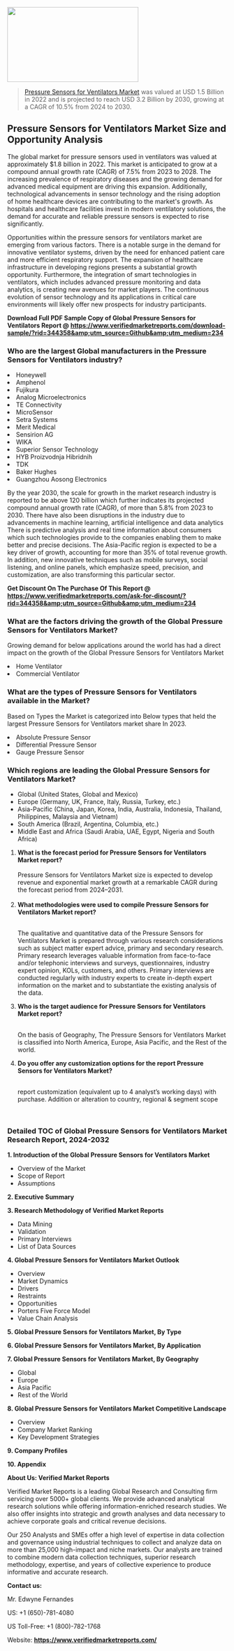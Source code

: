 <img src="https://ffe5etoiles.com/wp-content/uploads/2024/12/MST1-300x171.png" alt="" width="300" height="171" class="alignnone size-medium wp-image-20088" /><blockquote><p><p><a href="https://www.verifiedmarketreports.com/download-sample/?rid=344358&utm_source=Github&utm_medium=234" target="_blank">Pressure Sensors for Ventilators Market</a> was valued at USD 1.5 Billion in 2022 and is projected to reach USD 3.2 Billion by 2030, growing at a CAGR of 10.5% from 2024 to 2030.</p></blockquote><p><h2>Pressure Sensors for Ventilators Market Size and Opportunity Analysis</h2> <p>The global market for pressure sensors used in ventilators was valued at approximately $1.8 billion in 2022. This market is anticipated to grow at a compound annual growth rate (CAGR) of 7.5% from 2023 to 2028. The increasing prevalence of respiratory diseases and the growing demand for advanced medical equipment are driving this expansion. Additionally, technological advancements in sensor technology and the rising adoption of home healthcare devices are contributing to the market's growth. As hospitals and healthcare facilities invest in modern ventilatory solutions, the demand for accurate and reliable pressure sensors is expected to rise significantly.</p> <p>Opportunities within the pressure sensors for ventilators market are emerging from various factors. There is a notable surge in the demand for innovative ventilator systems, driven by the need for enhanced patient care and more efficient respiratory support. The expansion of healthcare infrastructure in developing regions presents a substantial growth opportunity. Furthermore, the integration of smart technologies in ventilators, which includes advanced pressure monitoring and data analytics, is creating new avenues for market players. The continuous evolution of sensor technology and its applications in critical care environments will likely offer new prospects for industry participants.</p> </p><p class=""><strong>Download Full PDF Sample Copy of Global Pressure Sensors for Ventilators Report @ <a href="https://www.verifiedmarketreports.com/download-sample/?rid=344358&amp;utm_source=Github&amp;utm_medium=234" target="_blank">https://www.verifiedmarketreports.com/download-sample/?rid=344358&amp;utm_source=Github&amp;utm_medium=234</a></strong></p><h3 id="" class="">Who are the largest Global manufacturers in the Pressure Sensors for Ventilators industry?</h3><p><li>Honeywell</li><li> Amphenol</li><li> Fujikura</li><li> Analog Microelectronics</li><li> TE Connectivity</li><li> MicroSensor</li><li> Setra Systems</li><li> Merit Medical</li><li> Sensirion AG</li><li> WIKA</li><li> Superior Sensor Technology</li><li> HYB Proizvodnja Hibridnih</li><li> TDK</li><li> Baker Hughes</li><li> Guangzhou Aosong Electronics</li></p><div class=""><div class="" dir="" data-message-author-role="" data-message-id="" data-message-model-slug=""><div class=""><div class=""><div class=""><div class="" dir="" data-message-author-role="" data-message-id="" data-message-model-slug=""><div class=""><div class=""><p>By the year 2030, the scale for growth in the market research industry is reported to be above 120 billion which further indicates its projected compound annual growth rate (CAGR), of more than 5.8% from 2023 to 2030. There have also been disruptions in the industry due to advancements in machine learning, artificial intelligence and data analytics There is predictive analysis and real time information about consumers which such technologies provide to the companies enabling them to make better and precise decisions. The Asia-Pacific region is expected to be a key driver of growth, accounting for more than 35% of total revenue growth. In addition, new innovative techniques such as mobile surveys, social listening, and online panels, which emphasize speed, precision, and customization, are also transforming this particular sector.</p><p><strong>Get Discount On The Purchase Of This Report @&nbsp; <a href="https://www.verifiedmarketreports.com/ask-for-discount/?rid=344358&amp;utm_source=Github&amp;utm_medium=234" target="_blank">https://www.verifiedmarketreports.com/ask-for-discount/?rid=344358&amp;utm_source=Github&amp;utm_medium=234</a></strong></p></div></div></div></div></div></div></div></div><h3 id="" class="">What are the factors driving the growth of the Global Pressure Sensors for Ventilators Market?</h3><p id="" class="">Growing demand for below applications around the world has had a direct impact on the growth of the Global Pressure Sensors for Ventilators Market</p><p id="" class=""><li>Home Ventilator</li><li> Commercial Ventilator</li></p><h3 id="" class="">What are the types of Pressure Sensors for Ventilators available in the Market?</h3><p id="" class="">Based on Types the Market is categorized into Below types that held the largest Pressure Sensors for Ventilators market share In 2023.</p><p id="" class=""><li>Absolute Pressure Sensor</li><li> Differential Pressure Sensor</li><li> Gauge Pressure Sensor</li></p><h3 id="" class="">Which regions are leading the Global Pressure Sensors for Ventilators Market?</h3><ul><li>Global (United States, Global and Mexico)</li><li>Europe (Germany, UK, France, Italy, Russia, Turkey, etc.)</li><li>Asia-Pacific (China, Japan, Korea, India, Australia, Indonesia, Thailand, Philippines, Malaysia and Vietnam)</li><li>South America (Brazil, Argentina, Columbia, etc.)</li><li>Middle East and Africa (Saudi Arabia, UAE, Egypt, Nigeria and South Africa)</li></ul><p><ol><li><strong>What is the forecast period for Pressure Sensors for Ventilators Market report?<br /></strong><br /><span data-sheets-root="1" data-sheets-value="{&quot;1&quot;:2,&quot;2&quot;:&quot;XXXX size is expected to develop revenue and exponential market growth at a remarkable CAGR during the forecast period from 2024&ndash;2030.&quot;}" data-sheets-userformat="{&quot;2&quot;:12674,&quot;4&quot;:{&quot;1&quot;:2,&quot;2&quot;:16776960},&quot;10&quot;:2,&quot;11&quot;:0,&quot;15&quot;:&quot;Arial&quot;,&quot;16&quot;:12}">Pressure Sensors for Ventilators Market size is expected to develop revenue and exponential market growth at a remarkable CAGR during the forecast period from 2024&ndash;2031.</span><br /><br /></li><li><strong>What methodologies were used to compile Pressure Sensors for Ventilators Market report?<br /><br /></strong><p>The qualitative and quantitative data of the&nbsp;Pressure Sensors for Ventilators Market is prepared through various research considerations such as subject matter expert advice, primary and secondary research. Primary research leverages valuable information from face-to-face and/or telephonic interviews and surveys, questionnaires, industry expert opinion, KOLs, customers, and others. Primary interviews are conducted regularly with industry experts to create in-depth expert information on the market and to substantiate the existing analysis of the data.&nbsp;</p></li><li><strong>Who is the target audience for Pressure Sensors for Ventilators Market report?<br /><br /></strong><p>On the basis of Geography, The&nbsp;Pressure Sensors for Ventilators Market is classified into North America, Europe, Asia Pacific, and the Rest of the world.</p></li><li><strong>Do you offer any customization options for the report Pressure Sensors for Ventilators Market?<br /><br /></strong><p>report customization (equivalent up to 4 analyst&rsquo;s working days) with purchase. Addition or alteration to country, regional &amp; segment scope</p><p>&nbsp;</p></li></ol></p><h3 id="" class="">Detailed TOC of Global Pressure Sensors for Ventilators Market Research Report, 2024-2032</h3><p id="" class=""><strong>1. Introduction of the Global Pressure Sensors for Ventilators Market</strong></p><ul><li>Overview of the Market</li><li>Scope of Report</li><li>Assumptions</li></ul><p id="" class=""><strong>2. Executive Summary</strong></p><p id="" class=""><strong>3. Research Methodology of&nbsp;Verified Market Reports</strong></p><ul><li>Data Mining</li><li>Validation</li><li>Primary Interviews</li><li>List of Data Sources</li></ul><p id="" class=""><strong>4. Global Pressure Sensors for Ventilators Market Outlook</strong></p><ul><li>Overview</li><li>Market Dynamics</li><li>Drivers</li><li>Restraints</li><li>Opportunities</li><li>Porters Five Force Model</li><li>Value Chain Analysis</li></ul><p id="" class=""><strong>5. Global Pressure Sensors for Ventilators Market, By&nbsp;Type</strong></p><p id="" class=""><strong>6. Global Pressure Sensors for Ventilators Market, By Application</strong></p><p id="" class=""><strong>7. Global Pressure Sensors for Ventilators Market, By Geography</strong></p><ul><li>Global</li><li>Europe</li><li>Asia Pacific</li><li>Rest of the World</li></ul><p id="" class=""><strong>8. Global Pressure Sensors for Ventilators Market Competitive Landscape</strong></p><ul><li>Overview</li><li>Company Market Ranking</li><li>Key Development Strategies</li></ul><p id="" class=""><strong>9. Company Profiles</strong></p><p id="" class=""><strong>10. Appendix</strong></p><p id="" class=""><strong>About Us: Verified Market Reports</strong></p><p id="" class="">Verified Market Reports is a leading Global Research and Consulting firm servicing over 5000+ global clients. We provide advanced analytical research solutions while offering information-enriched research studies. We also offer insights into strategic and growth analyses and data necessary to achieve corporate goals and critical revenue decisions.</p><p id="" class="">Our 250 Analysts and SMEs offer a high level of expertise in data collection and governance using industrial techniques to collect and analyze data on more than 25,000 high-impact and niche markets. Our analysts are trained to combine modern data collection techniques, superior research methodology, expertise, and years of collective experience to produce informative and accurate research.</p><p id="" class=""><strong>Contact us:</strong></p><p id="" class="">Mr. Edwyne Fernandes</p><p id="" class="">US: +1 (650)-781-4080</p><p id="" class="">US Toll-Free: +1 (800)-782-1768</p><p id="" class="">Website: <a target="" data-test-app-aware-link=""><strong>https://www.verifiedmarketreports.com/</strong></a></p>
